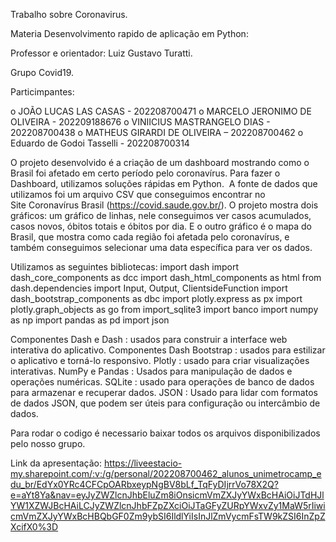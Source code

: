Trabalho sobre Coronavirus.

Materia Desenvolvimento rapido de aplicação em Python:

Professor e orientador: Luiz Gustavo Turatti.

Grupo Covid19.

Particimpantes:

o	JOÃO LUCAS LAS CASAS - 202208700471
o	MARCELO JERONIMO DE OLIVEIRA - 202209188676
o	VINIICIUS MASTRANGELO DIAS - 202208700438
o	MATHEUS GIRARDI DE OLIVEIRA – 202208700462
o	Eduardo de Godoi Tasselli - 202208700314


O projeto desenvolvido é a criação de um dashboard mostrando como o Brasil foi afetado em certo período pelo coronavírus. Para fazer o Dashboard, utilizamos soluções rápidas em Python. 
A fonte de dados que utilizamos foi um arquivo CSV que conseguimos encontrar no Site Coronavírus Brasil (https://covid.saude.gov.br/).
O projeto mostra dois gráficos: um gráfico de linhas, nele conseguimos ver casos acumulados, casos novos, óbitos totais e óbitos por dia. E o outro gráfico é o mapa do Brasil, 
que mostra como cada região foi afetada pelo coronavírus, e também conseguimos selecionar uma data específica para ver os dados.

Utilizamos as seguintes bibliotecas:
import dash
import dash_core_components as dcc
import dash_html_components as html
from dash.dependencies import Input, Output, ClientsideFunction
import dash_bootstrap_components as dbc
import plotly.express as px
import plotly.graph_objects as go
from import_sqlite3 import banco 
import numpy as np
import pandas as pd
import json

Componentes Dash e Dash : usados ​​para construir a interface web interativa do aplicativo.
Componentes Dash Bootstrap : usados ​​para estilizar o aplicativo e torná-lo responsivo.
Plotly : usado para criar visualizações interativas.
NumPy e Pandas : Usados ​​para manipulação de dados e operações numéricas.
SQLite : usado para operações de banco de dados para armazenar e recuperar dados.
JSON : Usado para lidar com formatos de dados JSON, que podem ser úteis para configuração ou intercâmbio de dados.

Para rodar o codigo é necessario baixar todos os arquivos disponibilizados pelo nosso grupo.

Link da apresentação:
https://liveestacio-my.sharepoint.com/:v:/g/personal/202208700462_alunos_unimetrocamp_edu_br/EdYx0YRc4CFCpOARbxeypNgBV8bLf_TqFyDIjrrVo78X2Q?e=aYt8Ya&nav=eyJyZWZlcnJhbEluZm8iOnsicmVmZXJyYWxBcHAiOiJTdHJlYW1XZWJBcHAiLCJyZWZlcnJhbFZpZXciOiJTaGFyZURpYWxvZy1MaW5rIiwicmVmZXJyYWxBcHBQbGF0Zm9ybSI6IldlYiIsInJlZmVycmFsTW9kZSI6InZpZXcifX0%3D
